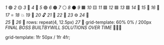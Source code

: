   *1* 🟢
  *2* 🟡
  *3* 🔵
  *4* 🔴
  *5* 🟣
  *6* 🟤
  *7* ⚪
  *8* ⚫
  *9* 🟧
  *10* 🟨
  *11* 🟩
  *12* 🟦
  *13* 🟥
  *14* 💠
  *15* 🔶
  *16* 🔷
  *17* ⭐
  *18* 💥
  *19* 🧠
  *20* 🔓
  *21* 🧩
  *22* 🚨
  *23* ⚙️
  *24* 🧲   
  *25* 🧮
  *26* 📐 rows: repeat(4, 12.5px)
  *27* 🧱 grid-template: 60% 0% / 200px
  *FINAL BOSS BUILTBYWILL SOLUTIONS OVER TIME* 👑🔥📜


  grid-template: 1fr 50px / 1fr 4fr;

 


